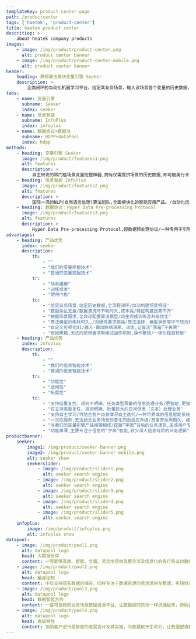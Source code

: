 ```yaml
---
templateKey: product-center-page
path: /productcenter
tags: ['haetek', 'product-center']
title: haetek product center
descritiop: >-
    about heatek company products
images:
    - image: /img/product/product-center.png
      alt: product center banner
    - image: /img/product/product-center-mobile.png
      alt: product center banner
header:
    heading: 黑顿算法模块变量引擎 Seeker
    description: >
        全面闭环的自动化机器学习平台。给定某业务场景，输入该场景各个变量的历史数据，变量引擎即能根据历史数据进行自主学习，挖掘出深层次的场景知识，形成变量之间的关联图谱。依托关联图谱，客户可对部分变量进行赋值，图谱便可对未被赋值的变量进行实时预测，实现渗透式的场景数据/变量深度挖掘。
tabs:
    - name: 变量引擎
      subname: Seeker
      index: seeker
    - name: 信息智能
      subname: InfoPlus
      index: infoplus
    - name: 数据协议+数据池
      subname: HDPP+dataPool
      index: hdpp
methods:
    - heading: 变量引擎 Seeker
      image: /img/product/features1.png
      alt: features
      description: >
          自主研发的零门槛场景变量挖掘神器,拥有仅需提供场景的历史数据,即可媲美行业专家的自主学习能力。/对于企业用户：全程闭环,自主迭代,在最短的时间,通过最低的研发成本,掌控行业运作机制,赋予场景深度算力,让各个企业用户脱颖而出,知己知彼,百战不殆,为业务场景赋予生命力与灵性。/对于个体用户：每时每刻都在更新的场景,覆盖生活中各行各业,健康养生、学术专业、职业规划、饮食生活、休闲娱乐、心理诊断、衣着时尚,零距离接触渗透到生活每一角落的人工智能算法。
    - heading: 信息智能 InfoPlus
      image: /img/product/features2.png
      alt: features
      description: >
          国际一流的NLP(自然语言处理)算法团队,全面模块化的智能应用产品。/自动化信息源处理：针对不同行业的信息处理业务（e.g.，文本）,提升企业信息业务处理效率。/自主学习：支持自主养成模式,结合客户自身数据,自主迭代,零AI门槛,打造文本智能界的word。/信息逻辑图谱：挖掘信息背后的业务逻辑,不局限于“字面“”的操作优化,实现深层业务逻辑挖掘与信息梳理。
    - heading: 数据协议：Hyper Data Pre-processing Protocol
      image: /img/product/features3.png
      alt: features
      description: >
          Hyper Data Pre-processing Protocol,超数据预处理协议/一种专用于引导使用者将其所接触到的原始信息资源整理成规范系统的量化格式的数据协议及其配套数据预处理工具。
advantages:
    - heading: 产品优势
      index: seeker
      description:
          th:
              - ""
              - "我们的变量挖掘技术"
              - "普通的变量挖掘技术"
          tr:
              - "场景建模"
              - "训练成本"
              - "使用门槛"
          tc:
              - "给定业务场景,给定历史数据,全流程闭环/自动构建场景特征"
              - "数据杂乱无章/数据清洗环节耗时久,成本高/特征构建良莠不齐"
              - "根据场景需求,全自动配置算法模型/自主完成训练及升级优化"
              - "算法模型训练耗时久,/对硬件要求颇高/算法选择、模型调参等环节较为繁杂"
              - "自定义可视化UI/输入-输出脉络清晰、动态,让算法“黑箱”不再黑"
              - "宛如黑箱,无法向使用者清晰阐述运作机制,操作繁琐/一体化程度较低"
    - heading: 产品优势
      index: infoplus
      description:
          th:
              - ""
              - "我们的信息智能技术"
              - "普通的信息智能技术"
          tr:
              - "功能性"
              - "适用性"
              - "拓展性"
          tc:
              - "支持低重复性、规则不明确、任务类型零散的信息处理业务/更智能,更强健"
              - "仅支持高重复性、规则明确、批量巨大的日常信息（文本）处理业务"
              - "支持自主学习/可结合客户自身情况自主迭代/一种可养成的信息智能系统"
              - "一次性服务,无法结合业务场景的变化而自适应升级/反复开发周期久、成本大"
              - "与我们的变量引擎产品相辅相成/挖掘“字面”背后的业务逻辑,生成用户专属的信息业务知识图谱"
              - "功能单薄,主要专注于信息的“字面”智能,较少深入信息背后的业务逻辑"
productbanner:
    seeker:
        image1: /img/product/seeker-banner.png
        image2: /img/product/seeker-banner-mobile.png
        alt: seeker show
        seekerslider:
            - image: /img/product/slider1.png
              alt: seeker search engine
            - image: /img/product/slider2.png
              alt: seeker search engine
            - image: /img/product/slider3.png
              alt: seeker search engine
            - image: /img/product/slider4.png
              alt: seeker search engine
            - image: /img/product/slider5.png
              alt: seeker search engine
    infoplus:
        image: /img/product/infoplus.png
        alt: infoplus show
datapool:
    - image: /img/product/pool1.png
      alt: datapool logo
      head: 大数据仓库
      content: 一套能够高效、智能、全面、灵活地容纳及整合涉及信息化的各行各业的数据资源的大数据仓库
    - image: /img/product/pool2.png
      alt: datapool logo
      head: 量身定制
      content: 不仅支持现有数据的储存，同样专注于数据资源的灵活调用与整理，可随时以最稳妥的形式，针对客户最需要的场景，为客户提供最需要的数据资源
    - image: /img/product/pool3.png
      alt: datapool logo
      head: 数据智能合约
      content: 一套可信赖的业务场景数据资源平台，让数据如同货币一样流通起来，协助各行各业进行更深层的相互增值
    - image: /img/product/pool4.png
      alt: datapool logo
      head: 高级特性
      content: 协助客户进行最智能的底层设计及其实施，为数据赋予生命力，让数据塑造智能，让智能塑造生活
---
```


